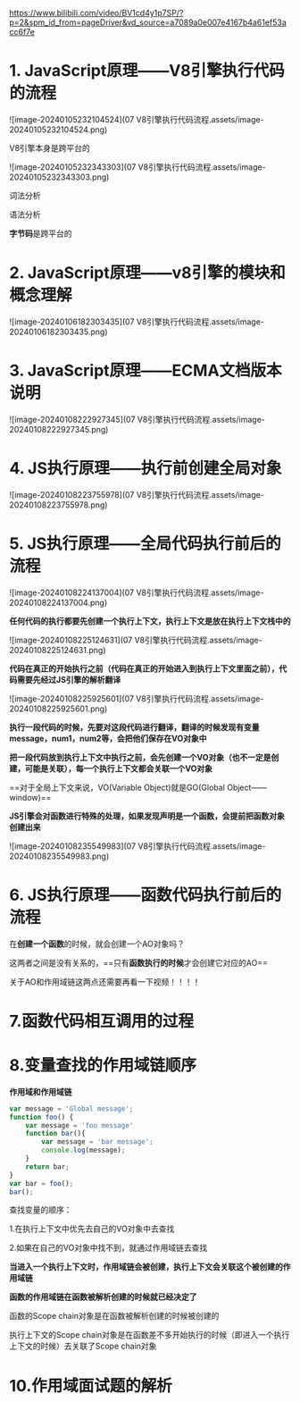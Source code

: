 https://www.bilibili.com/video/BV1cd4y1p7SP/?p=2&spm_id_from=pageDriver&vd_source=a7089a0e007e4167b4a61ef53acc6f7e

# 1. JavaScript原理——V8引擎执行代码的流程

![image-20240105232104524](07 V8引擎执行代码流程.assets/image-20240105232104524.png)

V8引擎本身是跨平台的

![image-20240105232343303](07 V8引擎执行代码流程.assets/image-20240105232343303.png)

词法分析

语法分析

**字节码**是跨平台的

# 2. JavaScript原理——v8引擎的模块和概念理解

![image-20240106182303435](07 V8引擎执行代码流程.assets/image-20240106182303435.png)

# 3. JavaScript原理——ECMA文档版本说明

![image-20240108222927345](07 V8引擎执行代码流程.assets/image-20240108222927345.png)

# 4. JS执行原理——执行前创建全局对象 

![image-20240108223755978](07 V8引擎执行代码流程.assets/image-20240108223755978.png)

# 5. JS执行原理——全局代码执行前后的流程



![image-20240108224137004](07 V8引擎执行代码流程.assets/image-20240108224137004.png)



**任何代码的执行都要先创建一个执行上下文，执行上下文是放在执行上下文栈中的**











![image-20240108225124631](07 V8引擎执行代码流程.assets/image-20240108225124631.png)







**代码在真正的开始执行之前（代码在真正的开始进入到执行上下文里面之前），代码需要先经过JS引擎的解析翻译**









![image-20240108225925601](07 V8引擎执行代码流程.assets/image-20240108225925601.png)









**执行一段代码的时候，先要对这段代码进行翻译，翻译的时候发现有变量message，num1，num2等，会把他们保存在VO对象中**

**把一段代码放到执行上下文中执行之前，会先创建一个VO对象（也不一定是创建，可能是关联），每一个执行上下文都会关联一个VO对象**

 ==对于全局上下文来说，VO(Variable Object)就是GO(Global Object——window)==









**JS引擎会对函数进行特殊的处理，如果发现声明是一个函数，会提前把函数对象创建出来**









![image-20240108235549983](07 V8引擎执行代码流程.assets/image-20240108235549983.png)











# 6. JS执行原理——函数代码执行前后的流程



在**创建一个函数**的时候，就会创建一个AO对象吗？

这两者之间是没有关系的，==只有**函数执行的时候**才会创建它对应的AO==

关于AO和作用域链这两点还需要再看一下视频！！！！

# 7.函数代码相互调用的过程

# 8.变量查找的作用域链顺序

**作用域和作用域链**

```javascript
var message = 'Global message';
function foo() {
    var message = 'foo message'
    function bar(){
        var message = 'bar message';
        console.log(message);
    }
    return bar;
}
var bar = foo();
bar();
```

查找变量的顺序：

1.在执行上下文中优先去自己的VO对象中去查找

2.如果在自己的VO对象中找不到，就通过作用域链去查找





**当进入一个执行上下文时，作用域链会被创建，执行上下文会关联这个被创建的作用域链**

**函数的作用域链在函数被解析创建的时候就已经决定了**



函数的Scope chain对象是在函数被解析创建的时候被创建的

执行上下文的Scope chain对象是在函数差不多开始执行的时候（即进入一个执行上下文的时候）去关联了Scope chain对象

# 10.作用域面试题的解析
































